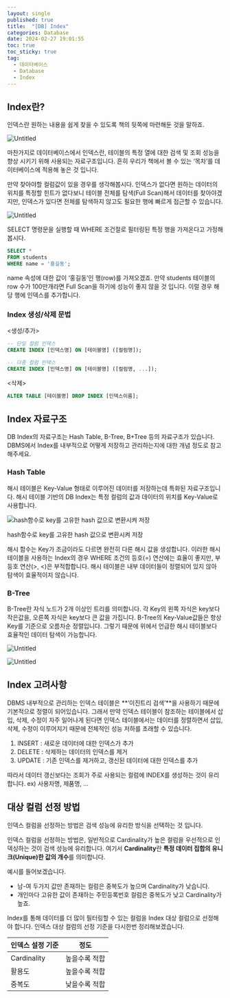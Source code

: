 ```yaml
---
layout: single
published: true
title:  "[DB] Index"
categories: Database
date: 2024-02-27 19:01:55
toc: true
toc_sticky: true
tag:   
  - 데이터베이스
  - Database
  - Index
---
```


## Index란?

인덱스란 원하는 내용을 쉽게 찾을 수 있도록 책의 뒷쪽에 마련해둔 것을 말하죠.

![Untitled](https://prod-files-secure.s3.us-west-2.amazonaws.com/e8f11927-b70c-4524-9227-a3efac08e7aa/4886e67f-a8e9-4ca2-af4f-b2c76b412f74/Untitled.png)

마찬가지로 데이터베이스에서 인덱스란, 테이블의 특정 열에 대한 검색 및 조회 성능을 향상 시키기 위해 사용되는 자료구조입니다. 흔히 우리가 책에서 볼 수 있는 ‘목차’를 데이터베이스에 적용해 놓은 것 입니다. 

만약 찾아야할 컬럼값이 있을 경우를 생각해봅시다. 인덱스가 없다면 원하는 데이터의 위치를 특정할 힌트가 없다보니 테이블 전체를 탐색(Full Scan)해서 데이터를 찾아야겠지만, 인덱스가 있다면 전체를 탐색하지 않고도 필요한 행에 빠르게 접근할 수 있습니다. 

![Untitled](https://prod-files-secure.s3.us-west-2.amazonaws.com/e8f11927-b70c-4524-9227-a3efac08e7aa/cbdb1d20-206a-40f1-99c3-52da5cb9abd6/Untitled.png)

SELECT 명령문을 실행할 때 WHERE 조건절로 필터링된 특정 행을 가져온다고 가정해봅시다. 

```sql
SELECT *
FROM students
WHERE name = '홍길동';
```

name 속성에 대한 값이 ‘홍길동’인 행(row)를 가져오겠죠. 만약 students 테이블의 row 수가 100만개라면 Full Scan을 하기에 성능이 좋지 않을 것 입니다. 이럴 경우 해당 행에 인덱스를 추가합니다.

### Index 생성/삭제 문법

<생성/추가>

```sql
-- 단일 컬럼 인덱스
CREATE INDEX [인덱스명] ON [테이블명] ([컬럼명]); 

-- 다중 컬럼 인덱스
CREATE INDEX [인덱스명] ON [테이블명] ([컬럼명, ...]); 
```

<삭제>

```sql
ALTER TABLE [테이블명] DROP INDEX [인덱스이름];
```

## Index 자료구조

DB Index의 자료구조는 Hash Table, B-Tree, B+Tree 등의 자료구조가 있습니다. DBMS에서 Index를 내부적으로 어떻게 저장하고 관리하는지에 대한 개념 정도로 참고해주세요. 

### Hash Table

해시 테이블은 Key-Value 형태로 이루어진 데이터를 저장하는데 특화된 자료구조입니다. 해시 테이블 기반의 DB Index는 특정 컬럼의 값과 데이터의 위치를 Key-Value로 사용합니다. 

![hash함수로 key를 고유한 hash 값으로 변환시켜 저장](https://prod-files-secure.s3.us-west-2.amazonaws.com/e8f11927-b70c-4524-9227-a3efac08e7aa/c4e53166-d67d-48f6-901e-1191568a3be3/Untitled.png)

hash함수로 key를 고유한 hash 값으로 변환시켜 저장

해시 함수는 Key가 조금이라도 다르면 완전히 다른 해시 값을 생성합니다. 이러한 해시 테이블을 사용하는 Index의 경우 WHERE 조건의 등호(=) 연산에는 효율이 좋지만, 부등호 연산(>, <)은 부적합합니다. 해시 테이블은 내부 데이터들이 정렬되어 있지 않아 탐색이 효율적이지 않습니다. 

### B-Tree

B-Tree란 자식 노드가 2개 이상인 트리를 의미합니다. 각 Key의 왼쪽 자식은 key보다 작은값을, 오른쪽 자식은 key보다 큰 값을 가집니다. 
B-Tree의 Key-Value값들은 항상 Key를 기준으로 오름차순 정렬입니다. 그렇기 때문에 위에서 언급한 해시 테이블보다 효율적인 데이터 탐색이 가능합니다. 

![Untitled](https://prod-files-secure.s3.us-west-2.amazonaws.com/e8f11927-b70c-4524-9227-a3efac08e7aa/8e529289-d8cd-4741-9f15-b5bc26690414/Untitled.png)

![Untitled](https://prod-files-secure.s3.us-west-2.amazonaws.com/e8f11927-b70c-4524-9227-a3efac08e7aa/52dd4ea0-7bc7-4f80-a584-0815e8219321/Untitled.png)

## Index 고려사항

DBMS 내부적으로 관리하는 인덱스 테이블은 **‘이진트리 검색’**을 사용하기 때문에 기본적으로 정렬이 되어있습니다. 그래서 만약 인덱스 테이블이 참조하는 테이블에서 삽입, 삭제, 수정이 자주 일어나게 된다면 인덱스 테이블에서는 데이터를 정렬하면서 삽입, 삭제, 수정이 이루어지기 때문에 전체적인 성능 저하를 초래할 수 있습니다. 

1. INSERT : 새로운 데이터에 대한 인덱스가 추가 
2. DELETE : 삭제하는 데이터의 인덱스를 제거
3. UPDATE : 기존 인덱스를 제거하고, 갱신된 데이터에 대한 인덱스를 추가

따라서 데이터 갱신보다는 조회가 주로 사용되는 컬럼에 INDEX를 생성하는 것이 유리합니다. 
ex) 사용자명, 제품명, … 

## 대상 컬럼 선정 방법

인덱스 컬럼을 선정하는 방법은 검색 성능에 유리한 방식을 선택하는 것 입니다.

인덱스 컬럼을 선정하는 방법은, 일반적으로 Cardinality가 높은 컬럼을 우선적으로 인덱싱하는 것이 검색 성능에 유리합니다. 여기서 **Cardinality**란 **특정 데이터 집합의 유니크(Unique)한 값의 개수**를 의미합니다. 

예시를 들어보겠습니다.

- 남-여 두가지 값만 존재하는 컬럼은 중복도가 높으며 Cardinality가 낮습니다.
- 개인마다 고유한 값이 존재하는 주민등록번호 컬럼은 중복도가 낮고 Cardinality가 높죠.

Index를 통해 데이터를 더 많이 필터링할 수 있는 컬럼을 Index 대상 컬럼으로 선정해야 합니다. 
인덱스 대상 컬럼의 선정 기준을 다시한번 정리해보겠습니다.

| 인덱스 설정 기준 | 정도  |
| --- | --- |
| Cardinality | 높을수록 적합 |
| 활용도 | 높을수록 적합 |
| 중복도 | 낮을수록 적합 |